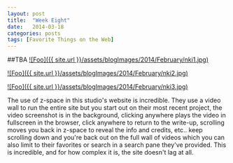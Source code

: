 ```yaml
---
layout: post
title:  "Week Eight"
date:   2014-03-18
categories: posts
tags: [Favorite Things on the Web]
---
```


##TBA
<a target="_blank" href="http://nki.tv/#!/en/project/id/96/" rel="NKI.tv">![Foo]({{ site.url }}/assets/blogImages/2014/February/nki1.jpg)</a>  
  
   
<a target="_blank" href="http://nki.tv/#!/en/project/id/96/" rel="NKI.tv">![Foo]({{ site.url }}/assets/blogImages/2014/February/nki2.jpg)</a>   
  
  
<a target="_blank" href="http://nki.tv/#!/en/project/id/96/" rel="NKI.tv">![Foo]({{ site.url }}/assets/blogImages/2014/February/nki3.jpg)</a>  
  
  
The use of z-space in this studio's website is incredible. They use a video wall to run the entire site but you start out on their most recent project, the video screenshot is in the background, clicking anywhere plays the video in fullscreen in the browser, click anywhere to return to the write-up, scrolling moves you back in z-space to reveal the info and credits, etc.. keep scrolling down and you're back out on the full wall of videos which you can also limit to their favorites or search in a search pane they've provided. This is incredible, and for how complex it is, the site doesn't lag at all.